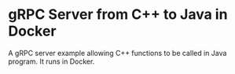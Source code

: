 # gRPC Server from C++ to Java in Docker
A gRPC server example allowing C++ functions to be called in Java program. It runs in Docker.
